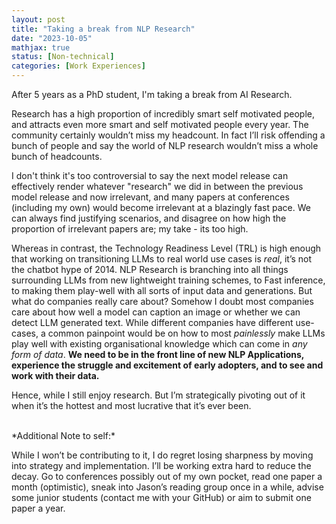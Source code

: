 ```yaml
--- 
layout: post
title: "Taking a break from NLP Research"
date: "2023-10-05"
mathjax: true
status: [Non-technical]
categories: [Work Experiences]
---
```


After 5 years as a PhD student, I'm taking a break from AI Research.

Research has a high proportion of incredibly smart self motivated people, and attracts even more
smart and self motivated people every year. The community certainly wouldn’t miss my headcount.
In fact I’ll risk offending a bunch of people and say the world of NLP research wouldn’t miss
a whole bunch of headcounts. 

I don't think it's too controversial to say the next model release can effectively render whatever "research" we did in between the previous model release and now irrelevant, and many papers at conferences (including my own) would become irrelevant at a blazingly fast pace. We can always find justifying scenarios, and disagree on how high the proportion of irrelevant papers are; my take - its too high.

Whereas in contrast, the Technology Readiness Level (TRL) is high enough that working on transitioning LLMs to real world use cases is *real*, it’s not the chatbot hype of 2014. NLP Research is branching into all things surrounding LLMs from new lightweight training schemes, to Fast inference, to making them play-well with all sorts of input data and generations. But what do companies really care about? Somehow I doubt most companies care about how well a model can caption an image or whether we can detect LLM generated text. While different companies have different use-cases, a common painpoint would be on how to most *painlessly* make LLMs play well with existing organisational knowledge which can come in *any form of data*. **We need to be in the front line of new NLP Applications, experience the struggle and excitement of early adopters, and to see and work with their data.**

Hence, while I still enjoy research. But I’m strategically pivoting out of it when it’s the hottest and most
lucrative that it’s ever been.

<br>
*Additional Note to self:*

While I won’t be contributing to it, I do regret losing sharpness by moving into strategy and
implementation. I’ll be working extra hard to reduce the decay. Go to conferences possibly out
of my own pocket, read one paper a month (optimistic), sneak into Jason’s reading group once in a while,
advise some junior students (contact me with your GitHub) or aim to submit one paper a year. 
